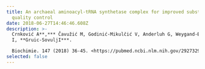 ```yaml
---
title: An archaeal aminoacyl-tRNA synthetase complex for improved substrate
  quality control
date: 2018-06-27T14:46:46.608Z
description: >-
  Crnković A**,*** Čavužić M, Godinić-Mikulčić V, Anderluh G, Weygand-Đurašević
  I, **Gruic-SovuljI***.

  Biochimie. 147 (2018) 36-45. <https://pubmed.ncbi.nlm.nih.gov/29273296/>
selected: false
---
```


